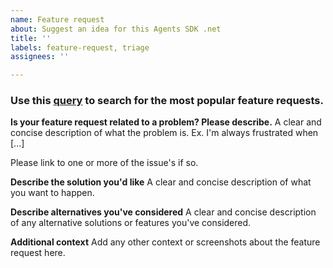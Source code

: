 ```yaml
---
name: Feature request
about: Suggest an idea for this Agents SDK .net
title: ''
labels: feature-request, triage
assignees: ''

---
```


### Use this [query](https://github.com/Microsoft/Agents-for-net/issues?q=is%3Aissue+is%3Aopen++label%3Afeature-request+) to search for the most popular feature requests.

**Is your feature request related to a problem? Please describe.**
A clear and concise description of what the problem is. Ex. I'm always frustrated when [...]

Please link to one or more of the issue's if so. 

**Describe the solution you'd like**
A clear and concise description of what you want to happen.

**Describe alternatives you've considered**
A clear and concise description of any alternative solutions or features you've considered.

**Additional context**
Add any other context or screenshots about the feature request here.
